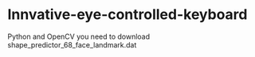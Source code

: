 # Innvative-eye-controlled-keyboard
Python and OpenCV
you need to download shape_predictor_68_face_landmark.dat

